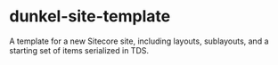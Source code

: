dunkel-site-template
====================

A template for a new Sitecore site, including layouts, sublayouts, and a starting set of items serialized in TDS.
